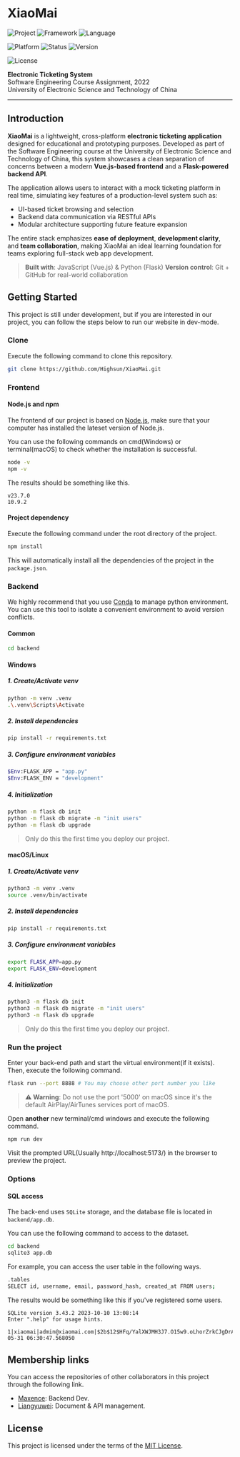 # XiaoMai

![Project](https://img.shields.io/badge/project-XiaoMai%20Ticketing%20System-lightblue.svg)
![Framework](https://img.shields.io/badge/framework-Vue.js%20%7C%20Flask-brightgreen.svg)
![Language](https://img.shields.io/badge/language-JavaScript%20%7C%20Python-blue.svg)

![Platform](https://img.shields.io/badge/platform-Web-yellow.svg)
![Status](https://img.shields.io/badge/status-developing-orange.svg)
![Version](https://img.shields.io/badge/version-v0.1.0-blueviolet.svg)

![License](https://img.shields.io/badge/license-MIT-green.svg)

**Electronic Ticketing System**  
Software Engineering Course Assignment, 2022  
University of Electronic Science and Technology of China

---

## Introduction

**XiaoMai** is a lightweight, cross-platform **electronic ticketing application** designed for educational and prototyping purposes. Developed as part of the Software Engineering course at the University of Electronic Science and Technology of China, this system showcases a clean separation of concerns between a modern **Vue.js-based frontend** and a **Flask-powered backend API**.

The application allows users to interact with a mock ticketing platform in real time, simulating key features of a production-level system such as:

- UI-based ticket browsing and selection
- Backend data communication via RESTful APIs
- Modular architecture supporting future feature expansion

The entire stack emphasizes **ease of deployment**, **development clarity**, and **team collaboration**, making XiaoMai an ideal learning foundation for teams exploring full-stack web app development.

> **Built with**: JavaScript (Vue.js) & Python (Flask)
> **Version control**: Git + GitHub for real-world collaboration

## Getting Started

This project is still under development, but if you are interested in our project, you can follow the steps below to run our website in dev-mode.

### Clone

Execute the following command to clone this repository.

```bash
git clone https://github.com/Highsun/XiaoMai.git
```

### Frontend

#### Node.js and npm

The frontend of our project is based on [Node.js](https://nodejs.org/zh-cn), make sure that your computer has installed the lateset version of Node.js.

You can use the following commands on cmd(Windows) or terminal(macOS) to check whether the installation is successful.

```bash
node -v
npm -v
```

The results should be something like this.

```text
v23.7.0
10.9.2
```

#### Project dependency

Execute the following command under the root directory of the project.

```bash
npm install
```

This will automatically install all the dependencies of the project in the `package.json`.

### Backend

We highly recommend that you use [Conda](https://www.anaconda.com/docs/getting-started/miniconda/main) to manage python environment. You can use this tool to isolate a convenient environment to avoid version conflicts.

#### Common

```bash
cd backend
```

#### Windows

##### 1. Create/Activate venv

```bash
python -m venv .venv
.\.venv\Scripts\Activate
```

##### 2. Install dependencies

```bash
pip install -r requirements.txt
```

##### 3. Configure environment variables

```bash
$Env:FLASK_APP = "app.py"
$Env:FLASK_ENV = "development"
```

##### 4. Initialization

```bash
python -m flask db init
python -m flask db migrate -m "init users"
python -m flask db upgrade
```

> Only do this the first time you deploy our project.

#### macOS/Linux

##### 1. Create/Activate venv

```bash
python3 -m venv .venv
source .venv/bin/activate
```

##### 2. Install dependencies

```bash
pip install -r requirements.txt
```

##### 3. Configure environment variables

```bash
export FLASK_APP=app.py
export FLASK_ENV=development
```

##### 4. Initialization

```bash
python3 -m flask db init
python3 -m flask db migrate -m "init users"
python3 -m flask db upgrade
```

> Only do this the first time you deploy our project.

### Run the project

Enter your back-end path and start the virtual environment(if it exists). Then, execute the following command.

```bash
flask run --port 8888 # You may choose other port number you like
```

> **⚠️ Warning**:
> Do not use the port '5000' on macOS since it's the default AirPlay/AirTunes services port of macOS.

Open **another** new terminal/cmd windows and execute the following command.

```bash
npm run dev
```

Visit the prompted URL(Usually http://localhost:5173/) in the browser to preview the project.

### Options

#### SQL access

The back-end uses `SQLite` storage, and the database file is located in `backend/app.db`.

You can use the following command to access to the dataset.

```bash
cd backend
sqlite3 app.db
```

For example, you can access the user table in the following ways.

```bash
.tables
SELECT id, username, email, password_hash, created_at FROM users;
```

The results would be something like this if you've registered some users.

```text
SQLite version 3.43.2 2023-10-10 13:08:14
Enter ".help" for usage hints.

1|xiaomai|admin@xiaomai.com|$2b$12$HFq/YalXWJMH3J7.O15w9.oLhorZrkCJgDrAnvQNJpQ1C3o4ouIo6|2025-05-31 06:30:47.568050
```

## Membership links

You can access the repositories of other collaborators in this project through the following link.

- [Maxence](https://github.com/Maxence-29/XiaoMai.git): Backend Dev.
- [Liangyuwei](https://github.com/wowpwowowowowpodjckdjckdjfkdjfkdjf/XiaoMai.git): Document & API management.

## License

This project is licensed under the terms of the [MIT License](LICENSE).
